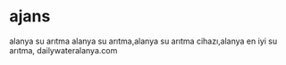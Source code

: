 # ajans
alanya su arıtma
alanya su arıtma,alanya su arıtma cihazı,alanya en iyi su arıtma,
dailywateralanya.com
